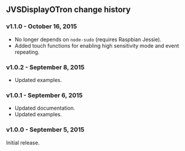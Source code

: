 ## JVSDisplayOTron change history

### v1.1.0 - October 16, 2015
* No longer depends on `node-sudo` (requires Raspbian Jessie).
* Added touch functions for enabling high sensitivity mode and event repeating.

### v1.0.2 - September 8, 2015
* Updated examples.

### v1.0.1 - September 6, 2015
* Updated documentation.
* Updated examples.

### v1.0.0 - September 5, 2015
Initial release.